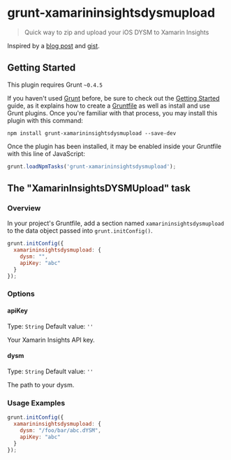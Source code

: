 # grunt-xamarininsightsdysmupload

> Quick way to zip and upload your iOS DYSM to Xamarin Insights

Inspired by a [blog post](http://thetechnologystudio.co.uk/blog/) and [gist](https://gist.github.com/robert-waggott/528238a7fb2893db97fd).

## Getting Started
This plugin requires Grunt `~0.4.5`

If you haven't used [Grunt](http://gruntjs.com/) before, be sure to check out the [Getting Started](http://gruntjs.com/getting-started) guide, as it explains how to create a [Gruntfile](http://gruntjs.com/sample-gruntfile) as well as install and use Grunt plugins. Once you're familiar with that process, you may install this plugin with this command:

```shell
npm install grunt-xamarininsightsdysmupload --save-dev
```

Once the plugin has been installed, it may be enabled inside your Gruntfile with this line of JavaScript:

```js
grunt.loadNpmTasks('grunt-xamarininsightsdysmupload');
```

## The "XamarinInsightsDYSMUpload" task

### Overview
In your project's Gruntfile, add a section named `xamarininsightsdysmupload` to the data object passed into `grunt.initConfig()`.

```js
grunt.initConfig({
  xamarininsightsdysmupload: {
    dysm: "",
    apiKey: "abc"
  }
});
```

### Options

#### apiKey
Type: `String`
Default value: `''`

Your Xamarin Insights API key. 

#### dysm
Type: `String`
Default value: `''`

The path to your dysm. 

### Usage Examples

```js
grunt.initConfig({
  xamarininsightsdysmupload: {
    dysm: "/foo/bar/abc.dYSM",
    apiKey: "abc"
  }
});
```
